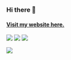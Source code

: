 ### Hi there 👋

#### [Visit my website here.](https://simonbelete.com)

[<img src="https://img.shields.io/badge/Telegram-2CA5E0?style=for-the-badge&logo=telegram&logoColor=white">](https://t.me/simon_belete)
[<img src="https://img.shields.io/badge/Codepen-000000?style=for-the-badge&logo=codepen&logoColor=white">](https://codepen.io/simonbelete/pens/public)
[<img src="https://img.shields.io/badge/linkedin-%230077B5.svg?style=for-the-badge&logo=linkedin&logoColor=white">](https://www.linkedin.com/in/simonbelete)

![](https://komarev.com/ghpvc/?username=Simonbelete)

<!--
**Simonbelete/simonbelete** is a ✨ _special_ ✨ repository because its `README.md` (this file) appears on your GitHub profile.

Here are some ideas to get you started:

- 🔭 I’m currently working on ...
- 🌱 I’m currently learning ...
- 👯 I’m looking to collaborate on ...
- 🤔 I’m looking for help with ...
- 💬 Ask me about ...
- 📫 How to reach me: ...
- 😄 Pronouns: ...
- ⚡ Fun fact: ...
-->
